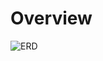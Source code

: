 # Overview
![ERD](https://github.com/giabaoly1215/bicycle-dbms/assets/133854191/4f888123-679b-4552-b91b-a4788c0d0af8)
